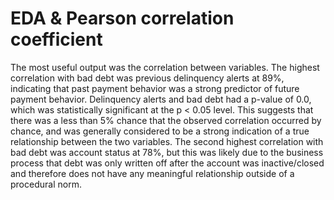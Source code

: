 # EDA & Pearson correlation coefficient
The most useful output was the correlation between variables. The highest correlation with bad debt was previous delinquency alerts at 89%, indicating that past payment behavior was a strong predictor of future payment behavior. Delinquency alerts and bad debt had a p-value of 0.0, which was statistically significant at the p < 0.05 level. This suggests that there was a less than 5% chance that the observed correlation occurred by chance, and was generally considered to be a strong indication of a true relationship between the two variables. The second highest correlation with bad debt was account status at 78%, but this was likely due to the business process that debt was only written off after the account was inactive/closed and therefore does not have any meaningful relationship outside of a procedural norm.
